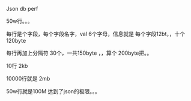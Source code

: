 Json db perf

50w行。。。


每行是个字段，每个字段名字，val 6个字母，信息就是 每个字段12bt，，十个120byte

每行再加上分隔符    30个，一共150byte ，，算个  200byte把。。

10行   2kb


10000行就是  2mb

50w行就是100M 达到了json的极限。。。

 
